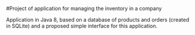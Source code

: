 #Project of application for managing the inventory in a
company

Application in Java 8, based on a database of products and orders (created in SQLite) and a proposed simple interface for this application.
